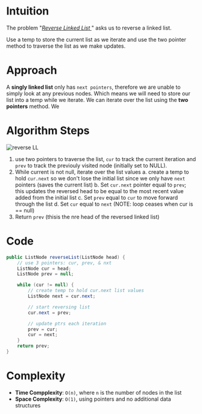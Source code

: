 # Intuition

The problem "*[Reverse Linked List
](https://leetcode.com/problems/reverse-linked-list/)*" asks us to reverse a linked list.

Use a temp to store the current list as we iterate and use the two pointer method to traverse the list as we make updates.

# Approach

A **singly linked list** only has `next pointers`, therefore we are unable to simply look at any previous nodes. Which means we will need to store our list into a temp while we iterate. We can iterate over the list using the **two pointers** method. We

# Algorithm Steps

![reverse LL](../images/revLL.png)

1. use two pointers to traverse the list, `cur` to track the current iteration and `prev` to track the previouly visited node (initially set to NULL).
2. While current is not null, iterate over the list values
    a. create a temp to hold `cur.next` so we don't lose the initial list since we only have `next` pointers (saves the current list)
    b. Set `cur.next` pointer equal to `prev`; this updates the reversed head to be equal to the most recent value added from the initial list
    c. Set `prev` equal to `cur` to move forward through the list
    d. Set `cur` equal to `next` (NOTE: loop ceases when cur is == null)
3. Return `prev` (thisis the nre head of the reversed linked list)

# Code

```java
public ListNode reverseList(ListNode head) {
    // use 3 pointers: cur, prev, & nxt
    ListNode cur = head;
    ListNode prev = null;

    while (cur != null) {
        // create temp to hold cur.next list values
        ListNode next = cur.next;

        // start reversing list
        cur.next = prev;

        // update ptrs each iteration
        prev = cur;
        cur = next;
    }
    return prev;
}
```

# Complexity

- **Time Compplexity**: `O(n)`, where `n` is the number of nodes in the list
- **Space Complexity**: `O(1)`, using pointers and no additional data structures
